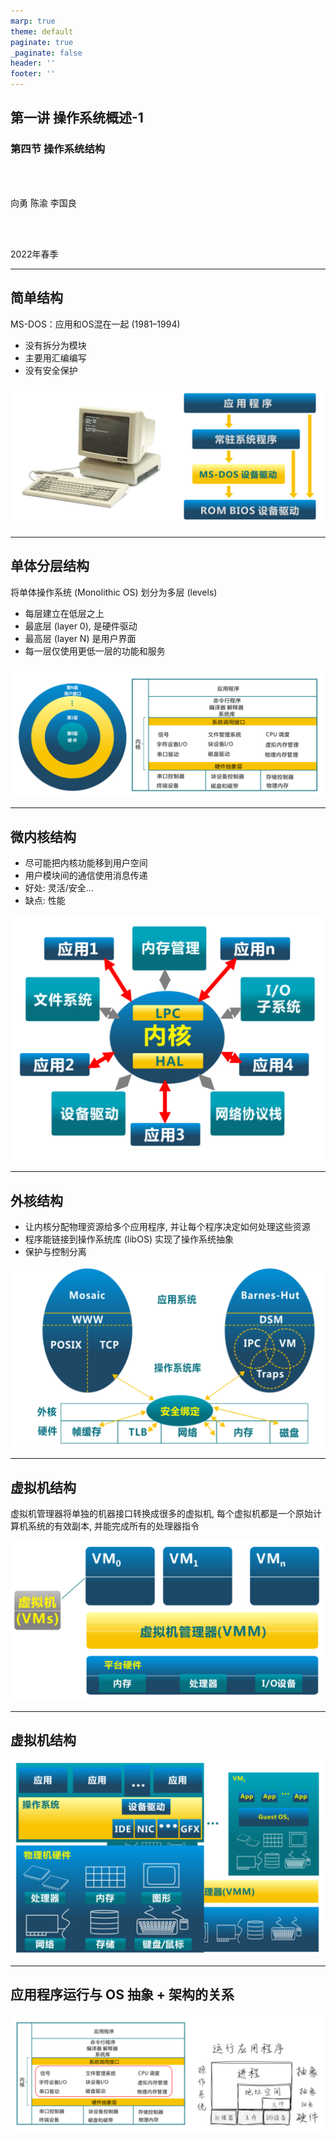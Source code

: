 ```yaml
---
marp: true
theme: default
paginate: true
_paginate: false
header: ''
footer: ''
---
```


<!-- theme: gaia -->
<!-- page_number: true -->
<!-- _class: lead -->

## 第一讲 操作系统概述-1

### 第四节 操作系统结构

<br>
<br>

向勇 陈渝 李国良 

<br>
<br>

2022年春季

---
## 简单结构
MS-DOS：应用和OS混在一起 (1981–1994)
- 没有拆分为模块
- 主要用汇编编写
- 没有安全保护

![bg right 100%](./figs/msdos.png)


---
## 单体分层结构
将单体操作系统 (Monolithic OS) 划分为多层 (levels)
- 每层建立在低层之上
- 最底层 (layer 0), 是硬件驱动
- 最高层 (layer N) 是用户界面
- 每一层仅使用更低一层的功能和服务

![bg right 100%](./figs/multi-level-os-arch.png)


---
## 微内核结构
- 尽可能把内核功能移到用户空间
- 用户模块间的通信使用消息传递
- 好处: 灵活/安全...
- 缺点: 性能

![bg right:45% 100%](./figs/microkernel-arch.png)

---
## 外核结构
- 让内核分配物理资源给多个应用程序, 并让每个程序决定如何处理这些资源
- 程序能链接到操作系统库 (libOS) 实现了操作系统抽象
- 保护与控制分离

![bg right:45% 100%](./figs/exokernel-arch.png)


---
## 虚拟机结构
虚拟机管理器将单独的机器接口转换成很多的虚拟机, 每个虚拟机都是一个原始计算机系统的有效副本, 并能完成所有的处理器指令

![bg right:45% 100%](./figs/vmm-arch.png)

---
## 虚拟机结构


![bg 60%](./figs/vmm-arch-view.png)

---
## 应用程序运行与 OS 抽象 + 架构的关系

![bg 90%](./figs/os-env.png)